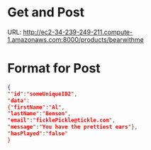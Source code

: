 # Get and Post

URL: http://ec2-34-239-249-211.compute-1.amazonaws.com:8000/products/bearwithme

# Format for Post

```JSON
{
""id":"someUniqueID2",
"data":
{"firstName":"Al",
"lastName":"Benson",
"email":"ficklePickle@tickle.com",
"message":"You have the prettiest ears"},
"hasPlayed":"false"
}
```
